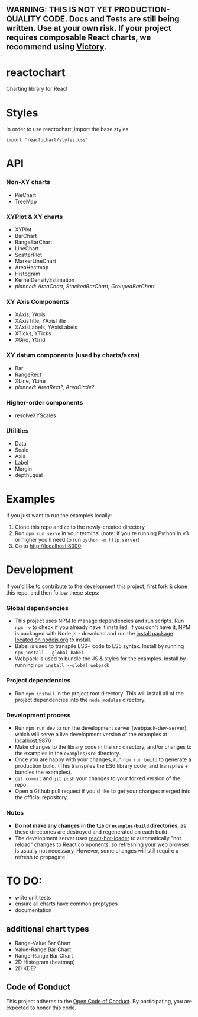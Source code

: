 ## WARNING: THIS IS NOT YET PRODUCTION-QUALITY CODE. Docs and Tests are still being written. Use at your own risk. If your project requires composable React charts, we recommend using [Victory](https://github.com/FormidableLabs/victory).

# reactochart

Charting library for React

# Styles
In order to use reactochart, import the base styles

```
import 'reactochart/styles.css'
```

# API


### Non-XY charts

* PieChart
* TreeMap

### XYPlot & XY charts

* XYPlot
* BarChart
* RangeBarChart
* LineChart
* ScatterPlot
* MarkerLineChart
* AreaHeatmap
* Histogram
* KernelDensityEstimation
* _planned: AreaChart, StackedBarChart, GroupedBarChart_

### XY Axis Components

* XAxis, YAxis
* XAxisTitle, YAxisTitle
* XAxisLabels, YAxisLabels
* XTicks, YTicks
* XGrid, YGrid

### XY datum components (used by charts/axes)

* Bar
* RangeRect
* XLine, YLine
* _planned: AreaRect?, AreaCircle?_

### Higher-order components

* resolveXYScales

### Utilities

* Data
* Scale
* Axis
* Label
* Margin
* depthEqual

# Examples

If you just want to run the examples locally:

1.  Clone this repo and `cd` to the newly-created directory
2.  Run `npm run serve` in your terminal (note: if you're running Python in v3 or higher you'll need to run `python -m http.server`)
3.  Go to [http://localhost:8000](http://localhost:8000)

# Development

If you'd like to contribute to the development this project, first fork & clone this repo, and then follow these steps:

### Global dependencies

* This project uses NPM to manage dependencies and run scripts. Run `npm -v` to check if you already have it installed.
  If you don't have it, NPM is packaged with Node.js - download and run the
  [install package located on nodejs.org](https://nodejs.org/) to install.
* Babel is used to transpile ES6+ code to ES5 syntax. Install by running `npm install --global babel`
* Webpack is used to bundle the JS & styles for the examples. Install by running `npm install --global webpack`

### Project dependencies

* Run `npm install` in the project root directory. This will install all of the project dependencies into the
  `node_modules` directory.

### Development process

* Run `npm run dev` to run the development server (webpack-dev-server), which will serve a live development version of
  the examples at [localhost:9876](http://localhost:9876)
* Make changes to the library code in the `src` directory, and/or changes to the examples in the `examples/src`
  directory.
* Once you are happy with your changes, run `npm run build` to generate a production build. (This transpiles the ES6
  library code, and transpiles + bundles the examples).
* `git commit` and `git push` your changes to your forked version of the repo.
* Open a Github pull request if you'd like to get your changes merged into the official repository.

### Notes

* **Do not make any changes in the `lib` or `examples/build` directories**, as these directories are destroyed and
  regenerated on each build.
* The development server uses [react-hot-loader](https://github.com/gaearon/react-hot-loader) to automatically
  "hot reload" changes to React components, so refreshing your web browser is usually not necessary. However, some
  changes will still require a refresh to propagate.

# TO DO:

* write unit tests
* ensure all charts have common proptypes
* documentation

## additional chart types

* Range-Value Bar Chart
* Value-Range Bar Chart
* Range-Range Bar Chart
* 2D Histogram (heatmap)
* 2D KDE?

## Code of Conduct
This project adheres to the [Open Code of Conduct][code-of-conduct]. By participating, you are expected to honor this code.

[code-of-conduct]: https://github.com/spotify/code-of-conduct/blob/master/code-of-conduct.md
